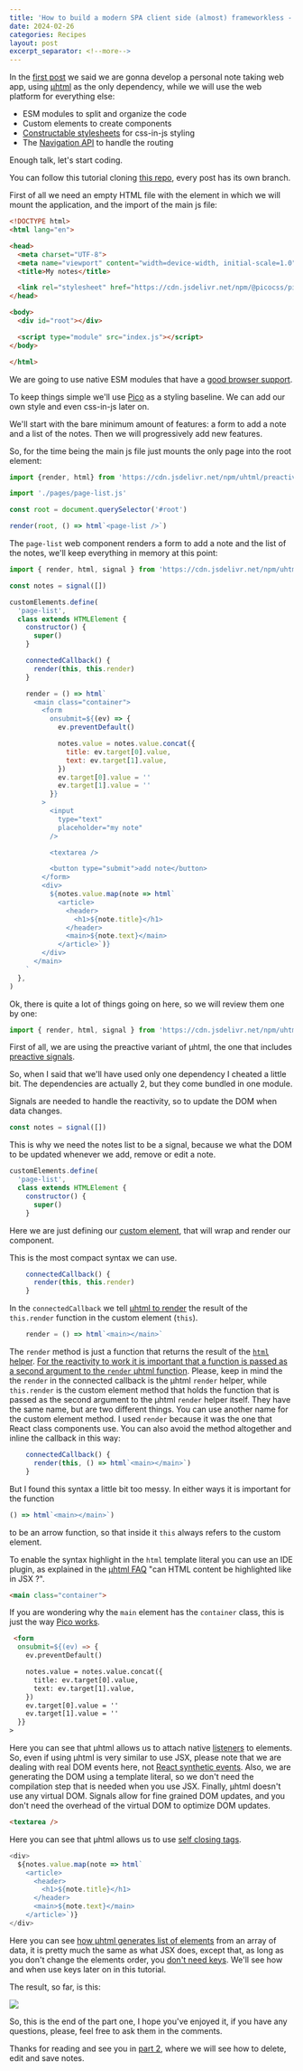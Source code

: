 ```yaml
---
title: 'How to build a modern SPA client side (almost) frameworkless - Part 1'
date: 2024-02-26
categories: Recipes
layout: post
excerpt_separator: <!--more-->
---
```


In the [first post](https://fbedussi.github.io/blog/recipes/How-to-build-a-modern-SPA-client-side-almost-frameworkless-Introduction) we said we are gonna develop a personal note taking web app, using [µhtml](https://webreflection.github.io/uhtml/) as the only dependency, while we will use the web platform for everything else: 

- ESM modules to split and organize the code
- Custom elements to create components
- [Constructable stylesheets](https://web.dev/articles/constructable-stylesheets) for css-in-js styling
- The [Navigation API](https://developer.chrome.com/docs/web-platform/navigation-api) to handle the routing

Enough talk, let's start coding.  

You can follow this tutorial cloning [this repo](https://github.com/fbedussi/frameworkless-spa-tutorial), every post has its own branch.

<!--more-->

First of all we need an empty HTML file with the element in which we will mount the application, and the import of the main js file:

```html
<!DOCTYPE html>
<html lang="en">

<head>
  <meta charset="UTF-8">
  <meta name="viewport" content="width=device-width, initial-scale=1.0">
  <title>My notes</title>

  <link rel="stylesheet" href="https://cdn.jsdelivr.net/npm/@picocss/pico@2/css/pico.min.css" />
</head>

<body>
  <div id="root"></div> 

  <script type="module" src="index.js"></script>
</body>

</html>
```

We are going to use native ESM modules that have a [good browser support](https://caniuse.com/?search=esm). 

To keep things simple we'll use [Pico](https://picocss.com) as a styling baseline. We can add our own style and even css-in-js later on.

We'll start with the bare minimum amount of features: a form to add a note and a list of the notes. Then we will progressively add new features.

So, for the time being the main js file just mounts the only page into the root element:

```javascript
import {render, html} from 'https://cdn.jsdelivr.net/npm/uhtml/preactive.js'

import './pages/page-list.js'

const root = document.querySelector('#root')

render(root, () => html`<page-list />`)
```

The `page-list` web component renders a form to add a note and the list of the notes, we'll keep everything in memory at this point:

```javascript
import { render, html, signal } from 'https://cdn.jsdelivr.net/npm/uhtml/preactive.js'

const notes = signal([])

customElements.define(
  'page-list',
  class extends HTMLElement {
    constructor() {
      super()
    }

    connectedCallback() {
      render(this, this.render)
    }

    render = () => html`
      <main class="container">
        <form
          onsubmit=${(ev) => {
            ev.preventDefault()

            notes.value = notes.value.concat({
              title: ev.target[0].value,
              text: ev.target[1].value,
            })
            ev.target[0].value = ''
            ev.target[1].value = ''
          }}
        >
          <input
            type="text"
            placeholder="my note"
          />

          <textarea />

          <button type="submit">add note</button>
        </form>
        <div>
          ${notes.value.map(note => html`
            <article>
              <header>
                <h1>${note.title}</h1>
              </header>
              <main>${note.text}</main>
            </article>`)}
        </div>
      </main>
    `
  },
)
```

Ok, there is quite a lot of things going on here, so we will review them one by one:


```javascript
import { render, html, signal } from 'https://cdn.jsdelivr.net/npm/uhtml/preactive.js'
```

First of all, we are using the preactive variant of µhtml, the one that includes [preactive signals](https://preactjs.com/guide/v10/signals/).

So, when I said that we'll have used only one dependency I cheated a little bit. The dependencies are actually 2, but they come bundled in one module. 

Signals are needed to handle the reactivity, so to update the DOM when data changes.

```javascript
const notes = signal([])
```

This is why we need the notes list to be a signal, because we what the DOM to be updated whenever we add, remove or edit a note. 

```javascript
customElements.define(
  'page-list',
  class extends HTMLElement {
    constructor() {
      super()
    }
```

Here we are just defining our [custom element](https://developer.mozilla.org/en-US/docs/Web/API/Web_Components/Using_custom_elements), that will wrap and render our component. 

This is the most compact syntax we can use. 


```javascript
    connectedCallback() {
      render(this, this.render)
    }
```

In the `connectedCallback` we tell [µhtml to render](https://webreflection.github.io/uhtml/#render) the result of the `this.render` function in the custom element (`this`).

```javascript
    render = () => html`<main></main>`
```

The `render` method is just a function that returns the result of the [`html` helper](https://webreflection.github.io/uhtml/#tag). [For the reactivity to work it is important that a function is passed as a second argument to the `render` µhtml function](https://webreflection.github.io/uhtml/#reactivity). Please, keep in mind the the `render` in the connected callback is the µhtml `render` helper, while `this.render` is the custom element method that holds the function that is passed as the second argument to the µhtml `render` helper itself. They have the same name, but are two different things. You can use another name for the custom element method. I used `render` because it was the one that React class components use. You can also avoid the method altogether and inline the callback in this way: 

```javascript
    connectedCallback() {
      render(this, () => html`<main></main>`)
    }
```

But I found this syntax a little bit too messy. In either ways it is important for the function

```javascript
() => html`<main></main>`)
```

to be an arrow function, so that inside it `this` always refers to the custom element.

To enable the syntax highlight in the `html` template literal you can use an IDE plugin, as explained in the [µhtml FAQ](https://webreflection.github.io/uhtml/#faq) "can HTML content be highlighted like in JSX ?".


```html
<main class="container">
```

If you are wondering why the `main` element has the `container` class, this is just the way [Pico works](https://picocss.com/docs/container). 

```html
 <form
  onsubmit=${(ev) => {
    ev.preventDefault()

    notes.value = notes.value.concat({
      title: ev.target[0].value,
      text: ev.target[1].value,
    })
    ev.target[0].value = ''
    ev.target[1].value = ''
  }}
>
```

Here you can see that µhtml allows us to attach native [listeners](https://webreflection.github.io/uhtml/#listener) to elements. So, even if using µhtml is very similar to use JSX, please note that we are dealing with real DOM events here, not [React synthetic events](https://react.dev/reference/react-dom/components/common#react-event-object). Also, we are generating the DOM using a template literal, so we don't need the compilation step that is needed when you use JSX. Finally, µhtml doesn't use any virtual DOM. Signals allow for fine grained DOM updates, and you don't need the overhead of the virtual DOM to optimize DOM updates. 

```html
<textarea />
```

Here you can see that µhtml allows us to use [self closing tags](https://webreflection.github.io/uhtml/#self-closing). 

```javascript
<div>
  ${notes.value.map(note => html`
    <article>
      <header>
        <h1>${note.title}</h1>
      </header>
      <main>${note.text}</main>
    </article>`)}
</div>
```

Here you can see [how µhtml generates list of elements](https://webreflection.github.io/uhtml/#list) from an array of data, it is pretty much the same as what JSX does, except that, as long as you don't change the elements order, you [don't need keys](https://webreflection.github.io/uhtml/#keyed-or-not-). We'll see how and when use keys later on in this tutorial.

The result, so far, is this:

![](https://fbedussi.github.io/blog/assets/images/spa-fl-first-version.png)

So, this is the end of the part one, I hope you've enjoyed it, if you have any questions, please, feel free to ask them in the comments. 

Thanks for reading and see you in [part 2](https://fbedussi.github.io/blog/recipes/How-to-build-a-modern-SPA-client-side-almost-frameworkless-Part-2), where we will see how to delete, edit and save notes. 
